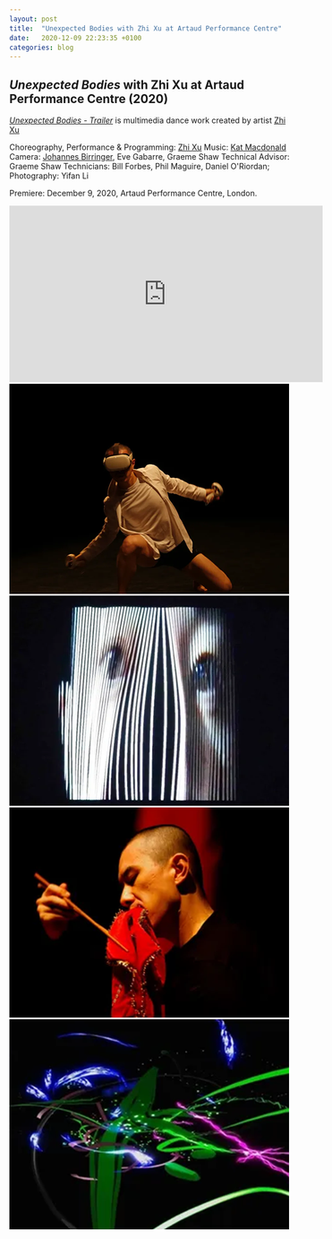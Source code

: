 ```yaml
---
layout: post
title:  "Unexpected Bodies with Zhi Xu at Artaud Performance Centre"
date:   2020-12-09 22:23:35 +0100
categories: blog
---
```


<h2><i>Unexpected Bodies</i> with Zhi Xu at Artaud Performance Centre (2020)</h2>

[*Unexpected Bodies - Trailer*][unexpected] is multimedia dance work created by artist [Zhi Xu][zhi]

Choreography, Performance & Programming: [Zhi Xu][zhi]
Music: [Kat Macdonald][otherkat]
Camera: [Johannes Birringer][johan], Eve Gabarre, Graeme Shaw
Technical Advisor: Graeme Shaw
Technicians: Bill Forbes, Phil Maguire, Daniel O'Riordan; Photography: Yifan Li

Premiere: December 9, 2020, Artaud Performance Centre, London.

<iframe width="560" height="315" src="https://www.youtube.com/embed/02x_DQMUdp8?si=mON86jxtDsVH4-lC" title="YouTube video player" frameborder="0" allow="accelerometer; autoplay; clipboard-write; encrypted-media; gyroscope; picture-in-picture; web-share" referrerpolicy="strict-origin-when-cross-origin" allowfullscreen></iframe>

<img src="/assets/img/unexpectedbodies/zhivr.png" height="375" width="500"/>
<img src="/assets/img/unexpectedbodies/facevr.png" height="375" width="500"/>
<img src="/assets/img/unexpectedbodies/eatvr.png" height="375" width="500"/>
<img src="/assets/img/unexpectedbodies/spacevr.png" height="375" width="500"/>

[unexpected]: https://www.youtube.com/watch?v=02x_DQMUdp8&embeds_referring_euri=https%3A%2F%2Fzhixu.org%2F&source_ve_path=Mjg2NjY
[johan]: https://en.wikipedia.org/wiki/Johannes_Birringer
[zhi]: https://zhixu.org/
[otherkat]: https://otherkat.com/